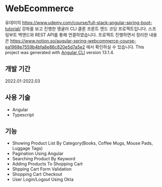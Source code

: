 # WebEcommerce

유데미의 https://www.udemy.com/course/full-stack-angular-spring-boot-tutorial/ 강좌를 보고 진행한 
앵귤러 CLI 클론 프론트 엔드 코딩 프로젝트입니다.
스프링부트 백엔드와 REST API를 통해 연결하였습니다.
프로젝트 진행하면서 정리한 내용은 https://www.notion.so/augular-spring-webcommerce-course-ea1968e7559b4bfa8e86c820e5d7a5e2
에서 확인하실 수 있습니다.
This project was generated with [Angular CLI](https://github.com/angular/angular-cli) version 13.1.4.

## 개발 기간

2022.01-2022.03

## 사용 기술

* Angular
* Typescript

## 기능

* Showing Product List By Category(Books, Coffee Mugs, Mouse Pads, Luggage Tags)
* Pagination Using Angular
* Searching Product By Keyword
* Adding Products To Shopping Cart
* Shpping Cart Form Validation
* Shopping Cart Checkout
* User Login/Logout Using Okta

